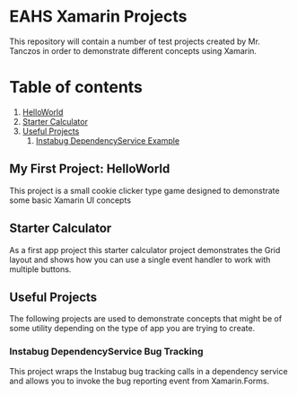 # EAHS Xamarin Projects

This repository will contain a number of test projects created by Mr. Tanczos in order to demonstrate different concepts using Xamarin.

# Table of contents
1. [HelloWorld](#helloworld)
2. [Starter Calculator](#calculator)
3. [Useful Projects](#useful)
    1. [Instabug DependencyService Example](#instabug)

## My First Project: HelloWorld <a name="helloworld"></a>
This project is a small cookie clicker type game designed to demonstrate some basic Xamarin UI concepts

## Starter Calculator <a name="calculator"></a>
As a first app project this starter calculator project demonstrates the Grid layout and shows how you can use a single event handler to work with multiple buttons.

## Useful Projects <a name="useful"></a>
The following projects are used to demonstrate concepts that might be of some utility depending on the type of app you are trying to create.

### Instabug DependencyService Bug Tracking <a name="instabug"></a>
This project wraps the Instabug bug tracking calls in a dependency service and allows you to invoke the bug reporting event from Xamarin.Forms.

